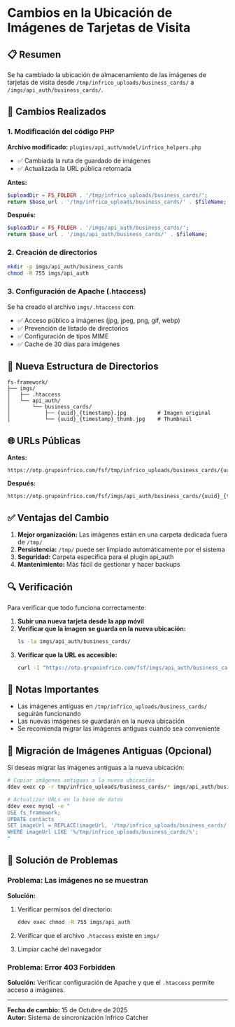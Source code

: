 # Cambios en la Ubicación de Imágenes de Tarjetas de Visita

## 📋 Resumen

Se ha cambiado la ubicación de almacenamiento de las imágenes de tarjetas de visita desde `/tmp/infrico_uploads/business_cards/` a `/imgs/api_auth/business_cards/`.

## 🔧 Cambios Realizados

### 1. Modificación del código PHP

**Archivo modificado:** `plugins/api_auth/model/infrico_helpers.php`

- ✅ Cambiada la ruta de guardado de imágenes
- ✅ Actualizada la URL pública retornada

**Antes:**
```php
$uploadDir = FS_FOLDER . '/tmp/infrico_uploads/business_cards/';
return $base_url . '/tmp/infrico_uploads/business_cards/' . $fileName;
```

**Después:**
```php
$uploadDir = FS_FOLDER . '/imgs/api_auth/business_cards/';
return $base_url . '/imgs/api_auth/business_cards/' . $fileName;
```

### 2. Creación de directorios

```bash
mkdir -p imgs/api_auth/business_cards
chmod -R 755 imgs/api_auth
```

### 3. Configuración de Apache (.htaccess)

Se ha creado el archivo `imgs/.htaccess` con:
- ✅ Acceso público a imágenes (jpg, jpeg, png, gif, webp)
- ✅ Prevención de listado de directorios
- ✅ Configuración de tipos MIME
- ✅ Cache de 30 días para imágenes

## 📂 Nueva Estructura de Directorios

```
fs-framework/
├── imgs/
│   ├── .htaccess
│   └── api_auth/
│       └── business_cards/
│           ├── {uuid}_{timestamp}.jpg          # Imagen original
│           └── {uuid}_{timestamp}_thumb.jpg    # Thumbnail
```

## 🌐 URLs Públicas

**Antes:**
```
https://otp.grupoinfrico.com/fsf/tmp/infrico_uploads/business_cards/{uuid}_{timestamp}.jpg
```

**Después:**
```
https://otp.grupoinfrico.com/fsf/imgs/api_auth/business_cards/{uuid}_{timestamp}.jpg
```

## ✅ Ventajas del Cambio

1. **Mejor organización:** Las imágenes están en una carpeta dedicada fuera de `/tmp/`
2. **Persistencia:** `/tmp/` puede ser limpiado automáticamente por el sistema
3. **Seguridad:** Carpeta específica para el plugin api_auth
4. **Mantenimiento:** Más fácil de gestionar y hacer backups

## 🔍 Verificación

Para verificar que todo funciona correctamente:

1. **Subir una nueva tarjeta desde la app móvil**
2. **Verificar que la imagen se guarda en la nueva ubicación:**
   ```bash
   ls -la imgs/api_auth/business_cards/
   ```
3. **Verificar que la URL es accesible:**
   ```bash
   curl -I "https://otp.grupoinfrico.com/fsf/imgs/api_auth/business_cards/{filename}.jpg"
   ```

## 📝 Notas Importantes

- Las imágenes antiguas en `/tmp/infrico_uploads/business_cards/` seguirán funcionando
- Las nuevas imágenes se guardarán en la nueva ubicación
- Se recomienda migrar las imágenes antiguas cuando sea conveniente

## 🔄 Migración de Imágenes Antiguas (Opcional)

Si deseas migrar las imágenes antiguas a la nueva ubicación:

```bash
# Copiar imágenes antiguas a la nueva ubicación
ddev exec cp -r tmp/infrico_uploads/business_cards/* imgs/api_auth/business_cards/

# Actualizar URLs en la base de datos
ddev exec mysql -e "
USE fs_framework;
UPDATE contacts 
SET imageUrl = REPLACE(imageUrl, '/tmp/infrico_uploads/business_cards/', '/imgs/api_auth/business_cards/')
WHERE imageUrl LIKE '%/tmp/infrico_uploads/business_cards/%';
"
```

## 🐛 Solución de Problemas

### Problema: Las imágenes no se muestran

**Solución:**
1. Verificar permisos del directorio:
   ```bash
   ddev exec chmod -R 755 imgs/api_auth
   ```

2. Verificar que el archivo `.htaccess` existe en `imgs/`

3. Limpiar caché del navegador

### Problema: Error 403 Forbidden

**Solución:**
Verificar configuración de Apache y que el `.htaccess` permite acceso a imágenes.

---

**Fecha de cambio:** 15 de Octubre de 2025  
**Autor:** Sistema de sincronización Infrico Catcher

